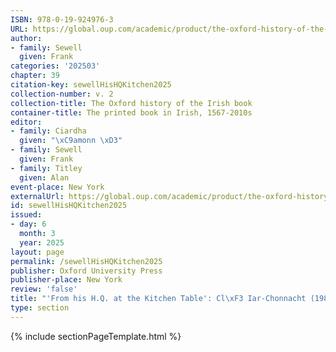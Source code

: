 ```yaml
---
ISBN: 978-0-19-924976-3
URL: https://global.oup.com/academic/product/the-oxford-history-of-the-irish-book-volume-ii-9780199249763?cc=ge&lang=3n#
author:
- family: Sewell
  given: Frank
categories: '202503'
chapter: 39
citation-key: sewellHisHQKitchen2025
collection-number: v. 2
collection-title: The Oxford history of the Irish book
container-title: The printed book in Irish, 1567-2010s
editor:
- family: Ciardha
  given: "\xC9amonn \xD3"
- family: Sewell
  given: Frank
- family: Titley
  given: Alan
event-place: New York
externalUrl: https://global.oup.com/academic/product/the-oxford-history-of-the-irish-book-volume-ii-9780199249763?cc=ge&lang=3n#
id: sewellHisHQKitchen2025
issued:
- day: 6
  month: 3
  year: 2025
layout: page
permalink: /sewellHisHQKitchen2025
publisher: Oxford University Press
publisher-place: New York
review: 'false'
title: "'From his H.Q. at the Kitchen Table': Cl\xF3 Iar-Chonnacht (1985-)"
type: section
---
```

{% include sectionPageTemplate.html %}